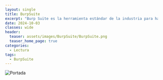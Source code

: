 ```yaml
---
layout: single
title: BurpSuite
excerpt: "Burp Suite es la herramienta estándar de la industria para hackear aplicaciones web y es esencial en cualquier prueba de penetración web."
date: 2024-10-03
classes: wide
header:
  teaser: assets/images/BurpSuite/BurpSuite.png
  teaser_home_page: true
categories:
  - Lectura
tags:
  - BurpSuite
---
```


![Portada](https://tryhackme.4kiing.net/assets/images/BurpSuite/Portada.jpg)

